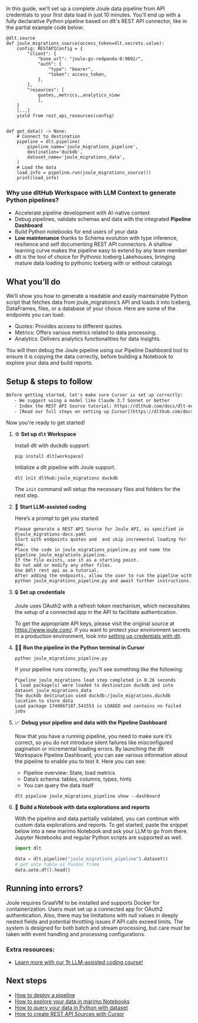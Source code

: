 In this guide, we'll set up a complete Joule data pipeline from API credentials to your first data load in just 10 minutes. You'll end up with a fully declarative Python pipeline based on dlt's REST API connector, like in the partial example code below:

```python-outcome
@dlt.source
def joule_migrations_source(access_token=dlt.secrets.value):
    config: RESTAPIConfig = {
        "client": {
            "base_url": "joule-gs-redpanda-0:9092/",
            "auth": {
                "type": "bearer",
                "token": access_token,
            },
        },
        "resources": [
            quotes,,metrics,,analytics_view
            ],
    }
    [...]
    yield from rest_api_resources(config)


def get_data() -> None:
    # Connect to destination
    pipeline = dlt.pipeline(
        pipeline_name='joule_migrations_pipeline',
        destination='duckdb',
        dataset_name='joule_migrations_data', 
    )
    # Load the data
    load_info = pipeline.run(joule_migrations_source())
    print(load_info) 
```

### Why use dltHub Workspace with LLM Context to generate Python pipelines?

- Accelerate pipeline development with AI-native context
- Debug pipelines, validate schemas and data with the integrated **Pipeline Dashboard**
- Build Python notebooks for end users of your data
- **Low maintenance** thanks to Schema evolution with type inference, resilience and self documenting REST API connectors. A shallow learning curve makes the pipeline easy to extend by any team member
- dlt is the tool of choice for Pythonic Iceberg Lakehouses, bringing mature data loading to pythonic Iceberg with or without catalogs

## What you’ll do

We’ll show you how to generate a readable and easily maintainable Python script that fetches data from joule_migrations’s API and loads it into Iceberg, DataFrames, files, or a database of your choice. Here are some of the endpoints you can load:

- Quotes: Provides access to different quotes.
- Metrics: Offers various metrics related to data processing.
- Analytics: Delivers analytics functionalities for data insights.

You will then debug the Joule pipeline using our Pipeline Dashboard tool to ensure it is copying the data correctly, before building a Notebook to explore your data and build reports.

## Setup & steps to follow

```default
Before getting started, let's make sure Cursor is set up correctly:
   - We suggest using a model like Claude 3.7 Sonnet or better
   - Index the REST API Source tutorial: https://dlthub.com/docs/dlt-ecosystem/verified-sources/rest_api/ and add it to context as **@dlt rest api**
   - [Read our full steps on setting up Cursor](https://dlthub.com/docs/dlt-ecosystem/llm-tooling/cursor-restapi#23-configuring-cursor-with-documentation)
```

Now you're ready to get started!

1. ⚙️ **Set up `dlt` Workspace**
    
    Install dlt with duckdb support:
    ```shell
    pip install dlt[workspace]
    ```

    Initialize a dlt pipeline with Joule support.
    ```shell
    dlt init dlthub:joule_migrations duckdb
    ```

    The `init` command will setup the necessary files and folders for the next step.
    
2. 🤠 **Start LLM-assisted coding**
    
    Here’s a prompt to get you started:
    
    ```prompt
    Please generate a REST API Source for Joule API, as specified in @joule_migrations-docs.yaml 
    Start with endpoints quotes and  and skip incremental loading for now. 
    Place the code in joule_migrations_pipeline.py and name the pipeline joule_migrations_pipeline. 
    If the file exists, use it as a starting point. 
    Do not add or modify any other files. 
    Use @dlt rest api as a tutorial. 
    After adding the endpoints, allow the user to run the pipeline with python joule_migrations_pipeline.py and await further instructions.
    ```

    
3. 🔒 **Set up credentials** 
    
    Joule uses OAuth2 with a refresh token mechanism, which necessitates the setup of a connected app in the API to facilitate authentication.
    
    To get the appropriate API keys, please visit the original source at https://www.joule.com/.
    If you want to protect your environment secrets in a production environment, look into [setting up credentials with dlt](https://dlthub.com/docs/walkthroughs/add_credentials).
    
4. 🏃‍♀️ **Run the pipeline in the Python terminal in Cursor**
    
    ```shell
    python joule_migrations_pipeline.py
    ```
    
    If your pipeline runs correctly, you’ll see something like the following:
    
    ```shell
    Pipeline joule_migrations load step completed in 0.26 seconds
    1 load package(s) were loaded to destination duckdb and into dataset joule_migrations_data
    The duckdb destination used duckdb:/joule_migrations.duckdb location to store data
    Load package 1749667187.541553 is LOADED and contains no failed jobs
    ```
    
5. 📈 **Debug your pipeline and data with the Pipeline Dashboard**

    Now that you have a running pipeline, you need to make sure it’s correct, so you do not introduce silent failures like misconfigured pagination or incremental loading errors. By launching the dlt Workspace Pipeline Dashboard, you can see various information about the pipeline to enable you to test it. Here you can see:
    - Pipeline overview: State, load metrics
    - Data’s schema: tables, columns, types, hints
    - You can query the data itself
    
    ```shell
    dlt pipeline joule_migrations_pipeline show --dashboard
    ```
    
6. 🐍 **Build a Notebook with data explorations and reports**

    With the pipeline and data partially validated, you can continue with custom data explorations and reports. To get started, paste the snippet below into a new marimo Notebook and ask your LLM to go from there. Jupyter Notebooks and regular Python scripts are supported as well.

    
    ```python
    import dlt

   data = dlt.pipeline("joule_migrations_pipeline").dataset()
   # get uote table as Pandas frame
   data.uote.df().head()
    ```

## Running into errors?

Joule requires GraalVM to be installed and supports Docker for containerization. Users must set up a connected app for OAuth2 authentication. Also, there may be limitations with null values in deeply nested fields and potential throttling issues if API calls exceed limits. The system is designed for both batch and stream processing, but care must be taken with event handling and processing configurations.

### Extra resources:

- [Learn more with our 1h LLM-assisted coding course!](https://www.youtube.com/watch?v=GGid70rnJuM)

## Next steps

- [How to deploy a pipeline](https://dlthub.com/docs/walkthroughs/deploy-a-pipeline)
- [How to explore your data in marimo Notebooks](https://dlthub.com/docs/general-usage/dataset-access/marimo)
- [How to query your data in Python with dataset](https://dlthub.com/docs/general-usage/dataset-access/dataset)
- [How to create REST API Sources with Cursor](https://dlthub.com/docs/dlt-ecosystem/llm-tooling/cursor-restapi)